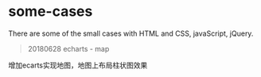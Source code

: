 # some-cases
There  are some of the small cases with HTML and CSS, javaScript, jQuery.

> 20180628 echarts - map
> 
增加ecarts实现地图，地图上布局柱状图效果